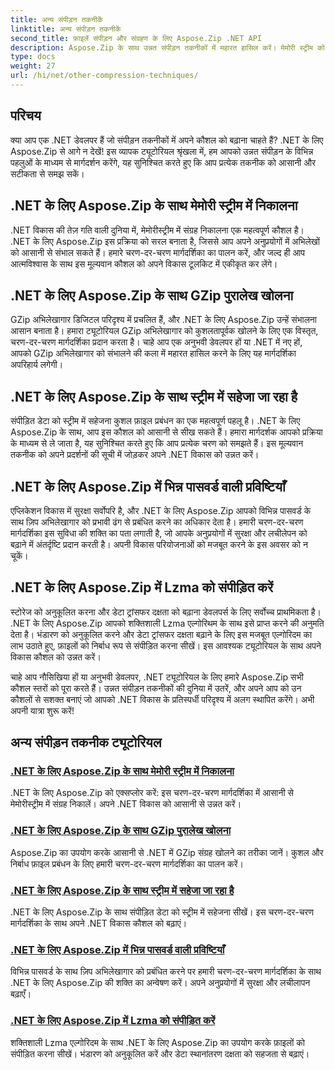 ```yaml
---
title: अन्य संपीड़न तकनीकें
linktitle: अन्य संपीड़न तकनीकें
second_title: फ़ाइलें संपीड़न और संग्रहण के लिए Aspose.Zip .NET API
description: Aspose.Zip के साथ उन्नत संपीड़न तकनीकों में महारत हासिल करें। मेमोरी स्ट्रीम को निकालने से लेकर Lzma कम्प्रेशन के साथ स्टोरेज को अनुकूलित करने तक, अपने विकास कौशल को उन्नत करें।
type: docs
weight: 27
url: /hi/net/other-compression-techniques/
---
```


## परिचय

क्या आप एक .NET डेवलपर हैं जो संपीड़न तकनीकों में अपने कौशल को बढ़ाना चाहते हैं? .NET के लिए Aspose.Zip से आगे न देखें! इस व्यापक ट्यूटोरियल श्रृंखला में, हम आपको उन्नत संपीड़न के विभिन्न पहलुओं के माध्यम से मार्गदर्शन करेंगे, यह सुनिश्चित करते हुए कि आप प्रत्येक तकनीक को आसानी और सटीकता से समझ सकें।

## .NET के लिए Aspose.Zip के साथ मेमोरी स्ट्रीम में निकालना

.NET विकास की तेज़ गति वाली दुनिया में, मेमोरीस्ट्रीम में संग्रह निकालना एक महत्वपूर्ण कौशल है। .NET के लिए Aspose.Zip इस प्रक्रिया को सरल बनाता है, जिससे आप अपने अनुप्रयोगों में अभिलेखों को आसानी से संभाल सकते हैं। हमारे चरण-दर-चरण मार्गदर्शिका का पालन करें, और जल्द ही आप आत्मविश्वास के साथ इस मूल्यवान कौशल को अपने विकास टूलकिट में एकीकृत कर लेंगे।

## .NET के लिए Aspose.Zip के साथ GZip पुरालेख खोलना

GZip अभिलेखागार डिजिटल परिदृश्य में प्रचलित हैं, और .NET के लिए Aspose.Zip उन्हें संभालना आसान बनाता है। हमारा ट्यूटोरियल GZip अभिलेखागार को कुशलतापूर्वक खोलने के लिए एक विस्तृत, चरण-दर-चरण मार्गदर्शिका प्रदान करता है। चाहे आप एक अनुभवी डेवलपर हों या .NET में नए हों, आपको GZip अभिलेखागार को संभालने की कला में महारत हासिल करने के लिए यह मार्गदर्शिका अपरिहार्य लगेगी।

## .NET के लिए Aspose.Zip के साथ स्ट्रीम में सहेजा जा रहा है

संपीड़ित डेटा को स्ट्रीम में सहेजना कुशल फ़ाइल प्रबंधन का एक महत्वपूर्ण पहलू है। .NET के लिए Aspose.Zip के साथ, आप इस कौशल को आसानी से सीख सकते हैं। हमारा मार्गदर्शक आपको प्रक्रिया के माध्यम से ले जाता है, यह सुनिश्चित करते हुए कि आप प्रत्येक चरण को समझते हैं। इस मूल्यवान तकनीक को अपने प्रदर्शनों की सूची में जोड़कर अपने .NET विकास को उन्नत करें।

## .NET के लिए Aspose.Zip में भिन्न पासवर्ड वाली प्रविष्टियाँ

एप्लिकेशन विकास में सुरक्षा सर्वोपरि है, और .NET के लिए Aspose.Zip आपको विभिन्न पासवर्ड के साथ ज़िप अभिलेखागार को प्रभावी ढंग से प्रबंधित करने का अधिकार देता है। हमारी चरण-दर-चरण मार्गदर्शिका इस सुविधा की शक्ति का पता लगाती है, जो आपके अनुप्रयोगों में सुरक्षा और लचीलेपन को बढ़ाने में अंतर्दृष्टि प्रदान करती है। अपनी विकास परियोजनाओं को मजबूत करने के इस अवसर को न चूकें।

## .NET के लिए Aspose.Zip में Lzma को संपीड़ित करें

स्टोरेज को अनुकूलित करना और डेटा ट्रांसफर दक्षता को बढ़ाना डेवलपर्स के लिए सर्वोच्च प्राथमिकता है। .NET के लिए Aspose.Zip आपको शक्तिशाली Lzma एल्गोरिथम के साथ इसे प्राप्त करने की अनुमति देता है। भंडारण को अनुकूलित करने और डेटा ट्रांसफर दक्षता बढ़ाने के लिए इस मजबूत एल्गोरिदम का लाभ उठाते हुए, फ़ाइलों को निर्बाध रूप से संपीड़ित करना सीखें। इस आवश्यक ट्यूटोरियल के साथ अपने विकास कौशल को उन्नत करें।

चाहे आप नौसिखिया हों या अनुभवी डेवलपर, .NET ट्यूटोरियल के लिए हमारे Aspose.Zip सभी कौशल स्तरों को पूरा करते हैं। उन्नत संपीड़न तकनीकों की दुनिया में उतरें, और अपने आप को उन कौशलों से सशक्त बनाएं जो आपको .NET विकास के प्रतिस्पर्धी परिदृश्य में अलग स्थापित करेंगे। अभी अपनी यात्रा शुरू करें!
## अन्य संपीड़न तकनीक ट्यूटोरियल
### [.NET के लिए Aspose.Zip के साथ मेमोरी स्ट्रीम में निकालना](./extract-to-memory-stream/)
.NET के लिए Aspose.Zip को एक्सप्लोर करें: इस चरण-दर-चरण मार्गदर्शिका में आसानी से मेमोरीस्ट्रीम में संग्रह निकालें। अपने .NET विकास को आसानी से उन्नत करें।
### [.NET के लिए Aspose.Zip के साथ GZip पुरालेख खोलना](./open-gzip-archive/)
Aspose.Zip का उपयोग करके आसानी से .NET में GZip संग्रह खोलने का तरीका जानें। कुशल और निर्बाध फ़ाइल प्रबंधन के लिए हमारी चरण-दर-चरण मार्गदर्शिका का पालन करें।
### [.NET के लिए Aspose.Zip के साथ स्ट्रीम में सहेजा जा रहा है](./save-to-stream/)
.NET के लिए Aspose.Zip के साथ संपीड़ित डेटा को स्ट्रीम में सहेजना सीखें। इस चरण-दर-चरण मार्गदर्शिका के साथ अपने .NET विकास कौशल को बढ़ाएं।
### [.NET के लिए Aspose.Zip में भिन्न पासवर्ड वाली प्रविष्टियाँ](./entries-with-different-passwords/)
विभिन्न पासवर्ड के साथ ज़िप अभिलेखागार को प्रबंधित करने पर हमारी चरण-दर-चरण मार्गदर्शिका के साथ .NET के लिए Aspose.Zip की शक्ति का अन्वेषण करें। अपने अनुप्रयोगों में सुरक्षा और लचीलापन बढ़ाएँ। 
### [.NET के लिए Aspose.Zip में Lzma को संपीड़ित करें](./compress-to-lzma/)
शक्तिशाली Lzma एल्गोरिदम के साथ .NET के लिए Aspose.Zip का उपयोग करके फ़ाइलों को संपीड़ित करना सीखें। भंडारण को अनुकूलित करें और डेटा स्थानांतरण दक्षता को सहजता से बढ़ाएं।